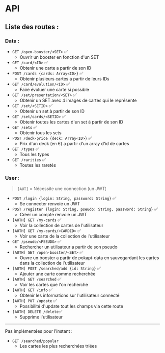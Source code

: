 # API

## Liste des routes :

### Data :

- `GET /open-booster/<SET>` ✅
	+ Ouvrir un booster en fonction d'un SET
- `GET /card/<ID>` ✅
	+ Obtenir une carte a partir de son ID
- `POST /cards {cards: Array<ID>}` ✅
	+ Obtenir plusieurs cartes a partir de leurs IDs
- `GET /card/evolution/<ID>` ✅
	+ Faire évoluer une carte si possible
- `GET /set/presentation/<SET>` ✅
	+ Obtenir un SET avec 4 images de cartes qui le représente
- `GET /set/<SETID>` ✅
	+ Obtenir un set à partir de son ID
- `GET /set/cards/<SETID>` ✅
	+ Obtenir toutes les cartes d'un set à partir de son ID
- `GET /sets` ✅
	+ Obtenir tous les sets
- `POST /deck-price {deck: Array<ID>}` ✅
	+ Prix d'un deck (en €) a partir d'un array d'id de cartes 
- `GET /types` ✅
	+ Tous les types
- `GET /rarities` ✅
	+ Toutes les raretés

### User :

> `[AUT]` = Nécessite une connection (un JWT)

- `POST /login {login: String, password: String}` ✅
	+ Se connecter renvoie un JWT
- `POST /register {login: String, pseudo: String, password: String}` ✅
	+ Créer un compte renvoie un JWT
- `[AUTH] GET /my-cards` ✅
	+ Voir la collection de cartes de l'utilisateur
- `[AUTH] GET /my-cards/<CARDID>` ✅
	+ Voir une carte de la collection de l'utilisateur
- `GET /pseudo/<PSEUDO>` ✅
	+ Rechercher un utilisateur a partir de son pseudo
- `[AUTH] GET /open-booster/<SET>` ✅
	+ Ouvre un booster a partir de pokapi-data en sauvegardant les cartes dans la collection de l'utilisateur
- `[AUTH] POST /searched/add {id: String}` ✅
	+ Ajouter une carte comme recherchée
- `[AUTH] GET /searched` ✅
	+ Voir les cartes que l'on recherche
- `[AUTH] GET /info` ✅
	+ Obtenir les informations sur l'utilisateur connecté
- `[AUTH] PUT /update` ✅
	+ Possibilité d'update tout les champs via cette route
- `[AUTH] DELETE /delete`✅
	+ Supprime l'utilisateur
	
---
Pas implémentées pour l'instant :

- `GET /searched/popular`
	+ Les cartes les plus recherchées triées
